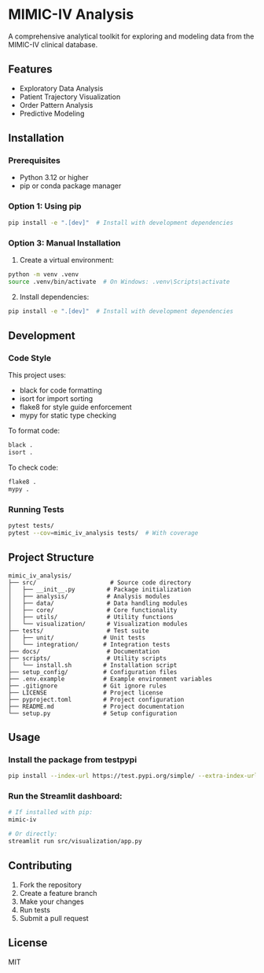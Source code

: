 # MIMIC-IV Analysis

A comprehensive analytical toolkit for exploring and modeling data from the MIMIC-IV clinical database.

## Features

- Exploratory Data Analysis
- Patient Trajectory Visualization
- Order Pattern Analysis
- Predictive Modeling

## Installation

### Prerequisites

- Python 3.12 or higher
- pip or conda package manager

### Option 1: Using pip

```bash
pip install -e ".[dev]"  # Install with development dependencies
```


### Option 3: Manual Installation

1. Create a virtual environment:

```bash
python -m venv .venv
source .venv/bin/activate  # On Windows: .venv\Scripts\activate
```

2. Install dependencies:

```bash
pip install -e ".[dev]"  # Install with development dependencies
```

## Development

### Code Style

This project uses:

- black for code formatting
- isort for import sorting
- flake8 for style guide enforcement
- mypy for static type checking

To format code:

```bash
black .
isort .
```

To check code:

```bash
flake8 .
mypy .
```

### Running Tests

```bash
pytest tests/
pytest --cov=mimic_iv_analysis tests/  # With coverage
```

## Project Structure

```
mimic_iv_analysis/
├── src/                     # Source code directory
│   ├── __init__.py         # Package initialization
│   ├── analysis/           # Analysis modules
│   ├── data/               # Data handling modules
│   ├── core/               # Core functionality
│   ├── utils/              # Utility functions
│   └── visualization/      # Visualization modules
├── tests/                  # Test suite
│   ├── unit/              # Unit tests
│   └── integration/       # Integration tests
├── docs/                   # Documentation
├── scripts/                # Utility scripts
│   └── install.sh         # Installation script
├── setup_config/          # Configuration files
├── .env.example           # Example environment variables
├── .gitignore             # Git ignore rules
├── LICENSE                # Project license
├── pyproject.toml         # Project configuration
├── README.md              # Project documentation
└── setup.py               # Setup configuration
```

## Usage

### Install the package from testpypi

```bash
pip install --index-url https://test.pypi.org/simple/ --extra-index-url https://pypi.org/simple/ mimic_iv_analysis==0.5.8
```

### Run the Streamlit dashboard:

```bash
# If installed with pip:
mimic-iv

# Or directly:
streamlit run src/visualization/app.py
```

## Contributing

1. Fork the repository
2. Create a feature branch
3. Make your changes
4. Run tests
5. Submit a pull request

## License

MIT
